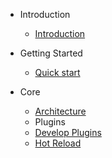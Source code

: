 - Introduction

  - [Introduction](./zh-cn/README.md)
  
- Getting Started
  
  - [Quick start](./zh-cn/getting-started.md)

- Core

  - [Architecture](./zh-cn/architecture-design.md)
  - Plugins
   - [Develop Plugins](./zh-cn/plugin-develop.md)
   - [Hot Reload](./zh-cn/plugins.md)
